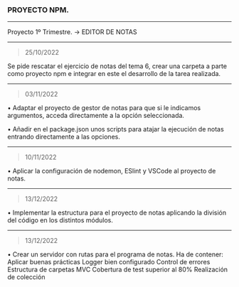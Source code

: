 ### PROYECTO NPM.

---

Proyecto 1º Trimestre. -> EDITOR DE NOTAS

---
> 25/10/2022

Se pide rescatar el ejercicio de notas del tema 6, crear una carpeta a parte como proyecto npm e
integrar en este el desarrollo de la tarea realizada.

---

> 03/11/2022

• Adaptar el proyecto de gestor de notas para que si le indicamos argumentos, acceda directamente a la opción seleccionada.

• Añadir en el package.json unos scripts para atajar la ejecución de notas entrando directamente a las opciones.


---

> 10/11/2022

• Aplicar la configuración de nodemon, ESlint y VSCode al proyecto de notas.


---

> 13/12/2022

• Implementar la estructura para el proyecto de notas aplicando la división del código en los
distintos módulos.

---

> 13/12/2022

• Crear un servidor con rutas para el programa de notas. Ha de contener:
    Aplicar buenas prácticas
    Logger bien configurado
    Control de errores
    Estructura de carpetas MVC
    Cobertura de test superior al 80%
    Realización de colección



